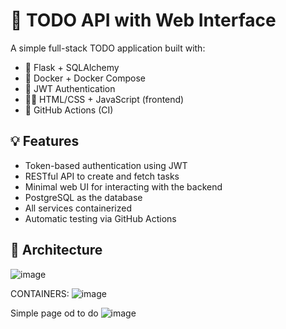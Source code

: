 # 📝 TODO API with Web Interface

A simple full-stack TODO application built with:

- 🐍 Flask + SQLAlchemy
- 🐳 Docker + Docker Compose
- 🔐 JWT Authentication
- 🧑‍💻 HTML/CSS + JavaScript (frontend)
- 🔄 GitHub Actions (CI)

## 💡 Features

- Token-based authentication using JWT
- RESTful API to create and fetch tasks
- Minimal web UI for interacting with the backend
- PostgreSQL as the database
- All services containerized
- Automatic testing via GitHub Actions

## 🧱 Architecture

![image](https://github.com/user-attachments/assets/d0febffb-13f2-48dc-ab07-a23b7afec2fe)

CONTAINERS:
![image](https://github.com/user-attachments/assets/e8f32cf8-bc52-4da0-a7af-c21dab200d22)

Simple page od to do
![image](https://github.com/user-attachments/assets/2a1a0f07-eb2e-427c-a014-74957f4cf00d)

